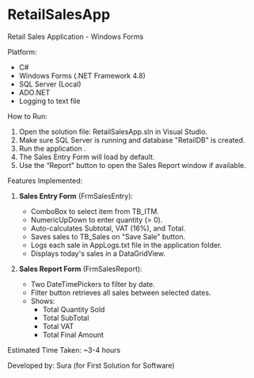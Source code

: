 # RetailSalesApp
Retail Sales Application - Windows Forms

 Platform:
- C#
- Windows Forms (.NET Framework 4.8)
- SQL Server (Local)
- ADO.NET
- Logging to text file

 How to Run:
1. Open the solution file: RetailSalesApp.sln in Visual Studio.
2. Make sure SQL Server is running and database "RetailDB" is created.
3. Run the application .
4. The Sales Entry Form will load by default.
5. Use the “Report” button to open the Sales Report window if available.

Features Implemented:

1. **Sales Entry Form** (FrmSalesEntry):
   - ComboBox to select item from TB_ITM.
   - NumericUpDown to enter quantity (> 0).
   - Auto-calculates Subtotal, VAT (16%), and Total.
   - Saves sales to TB_Sales on "Save Sale" button.
   - Logs each sale in AppLogs.txt file in the application folder.
   - Displays today's sales in a DataGridView.

2. **Sales Report Form** (FrmSalesReport):
   - Two DateTimePickers to filter by date.
   - Filter button retrieves all sales between selected dates.
   - Shows:
     - Total Quantity Sold
     - Total SubTotal
     - Total VAT
     - Total Final Amount


Estimated Time Taken:
~3-4 hours

Developed by: Sura (for First Solution for Software)
